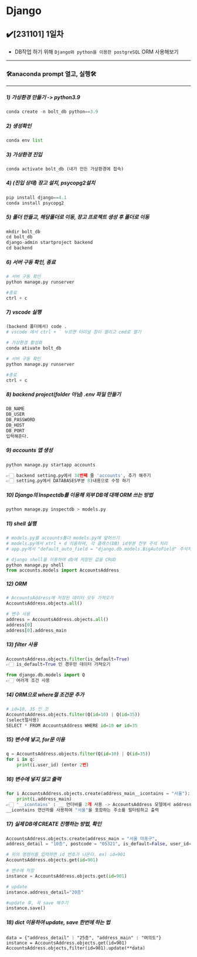 <h1>Django</h1>



<h2>✔️[231101] 1일차</h2>

 - DB작업 하기 위해
    `Django와 python을 이용한 postgreSQL` ORM 사용해보기
***


<h3> 🛠️anaconda prompt 열고, 실행🛠️</h3>

***

<h5> 1) 가상환경 만들기 -> python3.9 </h5>

```python
conda create -n bolt_db python==3.9
```
<h5> 2) 생성확인 </h5>

```python
conda env list
```

<h5> 3) 가상환경 진입</h5>

```python
conda activate bolt_db (내가 만든 가상환경에 접속)
```

<h5> 4) (진입 상태) 장고 설치, psycopg2설치 </h5>

```python
pip install django==4.1
conda install psycopg2
```

<h5> 5) 폴더 만들고, 해당폴더로 이동, 장고 프로젝트 생성 후 폴더로 이동 </h5>

```python
mkdir bolt_db
cd bolt_db
django-admin startproject backend
cd backend
```

<h5> 6) 서버 구동 확인, 종료 </h5>

```python
# 서버 구동 확인
python manage.py runserver

#종료
ctrl + c
```
<h5> 7) vscode 실행 </h5>

```python
(backend 폴더에서) code .
# vscode 에서 ctrl + ` 누르면 터미널 창이 열리고 cmd로 열기

# 가상환경 활성화
conda ativate bolt_db

# 서버 구동 확인
python manage.py runserver

#종료
ctrl + c
```

<h5> 8) backend project(folder 아님) .env 파일 만들기</h5>

```python
DB_NAME
DB_USER
DB_PASSWORD
DB_HOST
DB_PORT
입력해준다.
```

<h5> 9) accounts 앱 생성</h5>

```python
python manage.py startapp accounts

👉🏻 backend setting.py에서 34번째 줄 'accounts', 추가 해주기
👉🏻 setting.py에서 DATABASES부분 8)내용으로 수정 하기 
```
<h5> 10) Django의 Inspectdb를 이용해 외부 DB에 대해 ORM 쓰는 방법</h5>

```python
python manage.py inspectdb > models.py
```
<h5> 11) shell 실행 </h5>

```python
# models.py를 accounts폴더 models.py에 덮어쓰기
# models.py에서 xtrl + d 이용하여, 각 클래스(DB) id부분 전부 주석 처리
# app.py에서 "default_auto_field = "django.db.models.BigAutoField" 주석처리

# django shell을 이용하여 db에 저장된 값을 CRUD 
python manage.py shell
from accounts.models import AccountsAddress
```

<h5> 12) ORM </h5>

```python
# AccountsAddress에 저장된 데이터 모두 가져오기
AccountsAddress.objects.all()

# 변수 사용
address = AccountsAddress.objects.all()
address[0]
address[0].address_main
```

<h5> 13) filter 사용 </h5>

```python
AccountsAddress.objects.filter(is_default=True)
👉🏻 is_default=True 인 경우만 데이터 가져오기

from django.db.models import Q
👉🏻 여러개 조건 사용
```

<h5> 14) ORM으로 where절 조건문 추가 </h5>

```python
# id=10, 35 인 것
AccountsAddress.objects.filter(Q(id=10) | Q(id=35))
(select절사용)
SELECT * FROM AccountsAddress WHERE id=10 or id=35
```

<h5> 15) 변수에 넣고, for문 이용 </h5>

``` python
q = AccountsAddress.objects.filter(Q(id=10) | Q(id=35))
for i in q:
    print(i.user_id) (enter 2번)
```

<h5> 16) 변수에 넣지 않고 출력 </h5>

```python
for i AccountsAddress.objects.create(address_main__icontains = "서울"):
    print(i.address_main)
👉🏻 '__icontains' : __ 언더바를 2개 사용 -> AccountsAddress 모델에서 address_main 필드를 사용하고, 
__icontains 연산자를 사용하여 "서울"을 포함하는 주소를 필터링하고 출력
```

<h5> 17) 실제 DB에 CREATE 진행하는 방법, 확인</h5>

```python
AccountsAddress.objects.create(address_main = "서울 마포구",
address_detail = "10층", postcode = "05321", is_default=False, user_id=90)

# 위의 명령어를 입력하면 id 번호가 나온다. ex) id=901
AccountsAddress.objects.get(id=901)

# 변수에 저장
instance = AccountsAddress.objects.get(id=901)

# update
instance.address_detail="20층"

#update 후, 꼭 save 해주기
instance.save()
```

<h5> 18) dict 이용하여 update, save 한번에 하는 법</h5>

```
data = {"address_detail" : "25층", "address_main" : "여의도"}
instance = AccountsAddress.objects.get(id=901)
AccountsAddress.objects,filter(id=901).update(**data)
```

